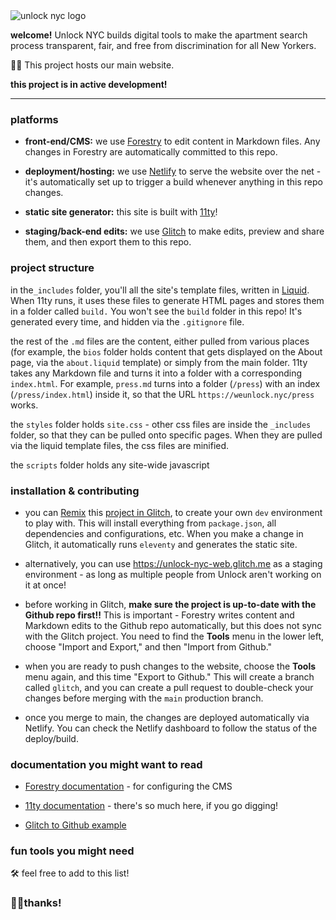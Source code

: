 <img src="https://cdn.glitch.me/dee07edd-bb63-4ffa-a606-d074a910b9c4%2FunlockSmall.png?v=1633719693017" alt="unlock nyc logo">

**welcome!** Unlock NYC builds digital tools to make the apartment search process transparent, fair, and free from discrimination for all New Yorkers. 

🤖🏡 This project hosts our main website.

**this project is in active development!**

---

### platforms

- **front-end/CMS:** we use [Forestry](https://forestry.io) to edit content in Markdown files. Any changes in Forestry are automatically committed to this repo.

- **deployment/hosting:** we use [Netlify](https://netlify.com) to serve the website over the net - it's automatically set up to trigger a build whenever anything in this repo changes.

- **static site generator:** this site is built with [11ty](https://www.11ty.dev/)! 

- **staging/back-end edits:** we use [Glitch](https://www.glitch.com) to make edits, preview and share them, and then export them to this repo.

### project structure

in the`_includes` folder, you'll all the site's template files, written in [Liquid](https://github.com/Shopify/liquid).  When 11ty runs, it uses these files to generate HTML pages and stores them in a folder called `build.` You won't see the `build` folder in this repo! It's generated every time, and hidden via the `.gitignore` file.

the rest of the `.md` files are the content, either pulled from various places (for example, the `bios` folder holds content that gets displayed on the About page, via the `about.liquid` template) or simply from the main folder. 11ty takes any Markdown file and turns it into a folder with a corresponding `index.html`. For example, `press.md` turns into a folder (`/press`) with an index (`/press/index.html`) inside it, so that the URL `https://weunlock.nyc/press` works.

the `styles` folder holds `site.css` - other css files are inside the `_includes` folder, so that they can be pulled onto specific pages. When they are pulled via the liquid template files, the css files are minified.  

the `scripts` folder holds any site-wide javascript
 
### installation & contributing

- you can <a href="https://glitch.happyfox.com/kb/article/23-what%E2%80%99s-remix/" target="_blank">Remix</a> this [project in Glitch](https://glitch.com/edit/#!/unlock-nyc-web), to create your own `dev` environment to play with. This will install everything from `package.json`, all dependencies and configurations, etc. When you make a change in Glitch, it automatically runs `eleventy` and generates the static site.

- alternatively, you can use https://unlock-nyc-web.glitch.me as a staging environment - as long as multiple people from Unlock aren't working on it at once!

- before working in Glitch, **make sure the project is up-to-date with the Github repo first!!** This is important - Forestry writes content and Markdown edits to the Github repo automatically, but this does not sync with the Glitch project. You need to find the **Tools** menu in the lower left, choose "Import and Export," and then "Import from Github."

- when you are ready to push changes to the website, choose the **Tools** menu again, and this time "Export to Github." This will create a branch called `glitch`, and you can create a pull request to double-check your changes before merging with the `main` production branch.

- once you merge to main, the changes are deployed automatically via Netlify. You can check the Netlify dashboard to follow the status of the deploy/build.

### documentation you might want to read

- [Forestry documentation](https://forestry.io/docs/welcome/) - for configuring the CMS

- [11ty documentation](https://www.11ty.dev/docs/config/) - there's so much here, if you go digging! 

- [Glitch to Github example](https://github.com/hsudml/glitch)

### fun tools you might need

🛠 feel free to add to this list!

### 🤖✊thanks!
